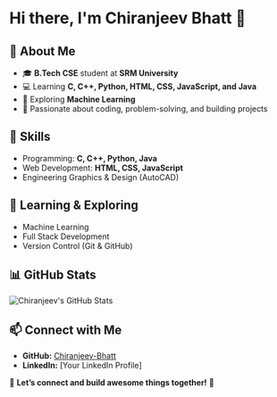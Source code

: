 # Hi there, I'm Chiranjeev Bhatt 👋  

## 🚀 About Me  
- 🎓 **B.Tech CSE** student at **SRM University**  
- 💻 Learning **C, C++, Python, HTML, CSS, JavaScript, and Java**  
- 🤖 Exploring **Machine Learning**  
- 🎯 Passionate about coding, problem-solving, and building projects  

## 📌 Skills  
- Programming: **C, C++, Python, Java**  
- Web Development: **HTML, CSS, JavaScript**  
- Engineering Graphics & Design (AutoCAD)  

## 🌱 Learning & Exploring  
- Machine Learning  
- Full Stack Development  
- Version Control (Git & GitHub)  

## 📊 GitHub Stats  
![Chiranjeev's GitHub Stats](https://github-readme-stats.vercel.app/api?username=Chiranjeev-Bhatt&show_icons=true&theme=radical)  

## 📫 Connect with Me  
- **GitHub:** [Chiranjeev-Bhatt](https://github.com/Chiranjeev-Bhatt)  
- **LinkedIn:** [Your LinkedIn Profile]  

🚀 **Let’s connect and build awesome things together!** 🚀  
